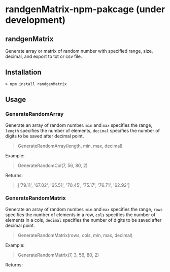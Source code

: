 # randgenMatrix-npm-pakcage (under development)

## randgenMatrix
Generate array or matrix of random number with specified range, size, decimal, and export to txt or csv file. 

## Installation
    > npm install randgenMatrix

## Usage
### GenerateRandomArray
Generate an array of random number. `min` and `max` specifies the range, `length` specifies the number of elements, `decimal` specifies the number of digits to be saved after decimal point.
    
> GenerateRandomArray(length, min, max, decimal)

Example: 
> GenerateRandomCol(7, 56, 80, 2)

Returns: 
> ['79.11', '67.02', '65.51', '70.45', '75.17', '76.71', '62.92']

### GenerateRandomMatrix
Generate an array of random number. `min` and `max` specifies the range, `rows` specifies the number of elements in a row, `cols` specifies the number of elements in a cols, `decimal` specifies the number of digits to be saved after decimal point.

> GenerateRandomMatrix(rows, cols, min, max, decimal)

Example: 
> GenerateRandomMatrix(7, 3, 56, 80, 2)

Returns: 
> 